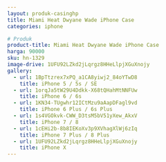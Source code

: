 ```yaml
---
layout: produk-casinghp
title: Miami Heat Dwyane Wade iPhone Case
categories: iphone

# Produk
product-title: Miami Heat Dwyane Wade iPhone Case
harga: 90000
sku: hn-1329
image-drive: 1UFU92LZkd2jLqrgz8HHeLlpjXGuXnojy
gallery:
  - url: 1BpTtzrex7xPQ_a1CA8yiwj2_84oYTwD8
    title: iPhone 5 / 5s / SE
  - url: 1orqJa5tW29U4Ddkk-X68tQHahMtNNFUw
    title: iPhone 6 / 6s
  - url: 1KN34-TUgwhr12ICtMzu9aAapDFagl9vd
    title: iPhone 6 Plus / 6s Plus
  - url: 1s4VGOkvk-CWW_D3tsM5bV51yXew_AkxV
    title: iPhone 7 / 8
  - url: 1cEHi2b-8b8IEKoXv3p9XVhagXlWj6zIq
    title: iPhone 7 Plus / 8 Plus
  - url: 1UFU92LZkd2jLqrgz8HHeLlpjXGuXnojy
    title: iPhone X
---
```

